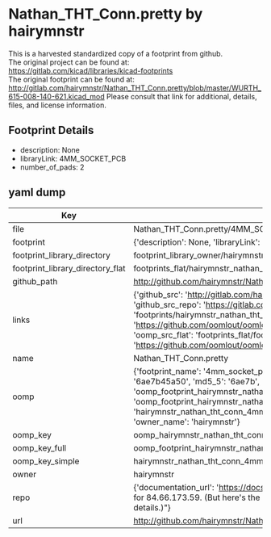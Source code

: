 # Nathan_THT_Conn.pretty by hairymnstr  
This is a harvested standardized copy of a footprint from github.  
The original project can be found at:  
https://gitlab.com/kicad/libraries/kicad-footprints  
The original footprint can be found at:
http://gitlab.com/hairymnstr/Nathan_THT_Conn.pretty/blob/master/WURTH_615-008-140-621.kicad_mod
Please consult that link for additional, details, files, and license information.  
## Footprint Details
* description: None  
* libraryLink: 4MM_SOCKET_PCB  
* number_of_pads: 2  
## yaml dump  
| Key | Value |  
| --- | --- |  
| file | Nathan_THT_Conn.pretty/4MM_SOCKET_PCB.kicad_mod |  
| footprint | {'description': None, 'libraryLink': '4MM_SOCKET_PCB', 'number_of_pads': 2} |  
| footprint_library_directory | footprint_library_owner/hairymnstr_Nathan_THT_Conn.pretty |  
| footprint_library_directory_flat | footprints_flat/hairymnstr_nathan_tht_conn_4mm_socket_pcb/working |  
| github_path | http://github.com/hairymnstr/Nathan_THT_Conn.pretty/blob/master/4MM_SOCKET_PCB.kicad_mod |  
| links | {'github_src': 'http://gitlab.com/hairymnstr/Nathan_THT_Conn.pretty/blob/master/WURTH_615-008-140-621.kicad_mod', 'github_src_repo': 'https://gitlab.com/kicad/libraries/kicad-footprints', 'oomp_bot': 'footprints/hairymnstr_nathan_tht_conn_4mm_socket_pcb/working', 'oomp_bot_github': 'https://github.com/oomlout/oomlout_oomp_footprint_bot/tree/main/footprints/hairymnstr_nathan_tht_conn_4mm_socket_pcb/working', 'oomp_src_flat': 'footprints_flat/footprints_flat/hairymnstr_nathan_tht_conn_4mm_socket_pcb/working', 'oomp_src_flat_github': 'https://github.com/oomlout/oomlout_oomp_footprint_src/tree/main/footprints_flat/hairymnstr_nathan_tht_conn_4mm_socket_pcb/working'} |  
| name | Nathan_THT_Conn.pretty |  
| oomp | {'footprint_name': '4mm_socket_pcb', 'library_name': 'nathan_tht_conn', 'md5': '6ae7b45a503f89aaae1642681e0b3cb7', 'md5_10': '6ae7b45a50', 'md5_5': '6ae7b', 'md5_6': '6ae7b4', 'oomp_key': 'oomp_hairymnstr_nathan_tht_conn_4mm_socket_pcb', 'oomp_key_extra': 'oomp_footprint_hairymnstr_nathan_tht_conn_4mm_socket_pcb', 'oomp_key_full': 'oomp_footprint_hairymnstr_nathan_tht_conn_4mm_socket_pcb_6ae7b4', 'oomp_key_simple': 'hairymnstr_nathan_tht_conn_4mm_socket_pcb', 'original_filename': 'Nathan_THT_Conn.pretty/4MM_SOCKET_PCB.kicad_mod', 'owner_name': 'hairymnstr'} |  
| oomp_key | oomp_hairymnstr_nathan_tht_conn_4mm_socket_pcb |  
| oomp_key_full | oomp_footprint_hairymnstr_nathan_tht_conn_4mm_socket_pcb |  
| oomp_key_simple | hairymnstr_nathan_tht_conn_4mm_socket_pcb |  
| owner | hairymnstr |  
| repo | {'documentation_url': 'https://docs.github.com/rest/overview/resources-in-the-rest-api#rate-limiting', 'message': "API rate limit exceeded for 84.66.173.59. (But here's the good news: Authenticated requests get a higher rate limit. Check out the documentation for more details.)"} |  
| url | http://github.com/hairymnstr/Nathan_THT_Conn.pretty |  

